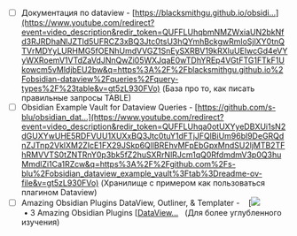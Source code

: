 - [ ] Документация по dataview - [https://blacksmithgu.github.io/obsidi...](https://www.youtube.com/redirect?event=video_description&redir_token=QUFFLUhqbmNMZWxiaUN2bkNfd3RJRDhaNlJZTld5UFRCZ3xBQ3Jtc0tsU3hQYmhBckgwRmloSjlXY0tnQTVrMDYyLURHMG5fOENhUmdVVGZ1SnEySXRBV19kRXluUEIwcGd4eVYyWXRoemV1VTdZaVdJNnQwZi05WXJqaE0wTDhYREp4VGtFTG1FTkF1Ukowcm5vMldjbEU2bw&q=https%3A%2F%2Fblacksmithgu.github.io%2Fobsidian-dataview%2Fqueries%2Fquery-types%2F%23table&v=gt5zL930FVo) (База про то, как писать правильные запросы TABLE)
- [ ] Obsidian Example Vault for Dataview Queries - [https://github.com/s-blu/obsidian_dat...](https://www.youtube.com/redirect?event=video_description&redir_token=QUFFLUhqa0otUXYyeDBXUi1sN2dGUXYwUHE5RDFVUU1XUXxBQ3Jtc0tuY1dFTjJFQlBiUm96bl9DeGRQdnZJTnp2VklXM2ZIcE1FX29JSkp6QllBREhvMFpEbGpxMndSU2ljMTB2TFhRMVVTS0tZNTRnY0p3bk5fZ2huSXRrNlRJcm1qQ0RfdmdmV3p0Q3huMmdlZi1Ca1RZcw&q=https%3A%2F%2Fgithub.com%2Fs-blu%2Fobsidian_dataview_example_vault%3Ftab%3Dreadme-ov-file&v=gt5zL930FVo) (Хранилище с примером как пользоваться плагином Dataview)
- [ ] Amazing Obsidian Plugins DataView, Outliner, & Templater -    [![](https://www.gstatic.com/youtube/img/watch/yt_favicon.png) • 3 Amazing Obsidian Plugins [[DataView...](https://www.youtube.com/watch?v=2234DXKbNgM&t=1944s)   (Для более углубленного изучения) 